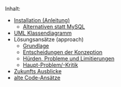 Inhalt:

- [Installation (Anleitung)](Installation-(Anleitung))
  - [Alternativen statt MySQL](Alternativen-statt-MySQL)
- [UML Klassendiagramm](UML-Klassendiagramm)
- Lösungsansätze (approach)
  - [Grundlage](Grundlage)
  - [Entscheidungen der Konzeption](Entscheidungen-der-Konzeption)
  - [Hürden, Probleme und Limitierungen](Hürden,-Probleme-und-Limitierungen)
  - [Haupt-Problem/-Kritik](Haupt-Problem--Kritik)
- [Zukunfts Ausblicke](Zukunfts-Ausblicke)
- [alte Code-Ansätze](alte-Code-Ansätze)
